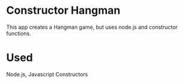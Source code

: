 # Constructor Hangman

This app creates a Hangman game, but uses node.js and constructor functions. 

# Used

Node.js, Javascript Constructors
